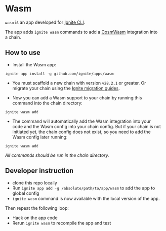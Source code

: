 # Wasm

`wasm` is an app developed for [Ignite CLI](https://github.com/ignite/cli).

The app adds `ignite wasm` commands to add a [CosmWasm](https://cosmwasm.com/) integration into a chain.

## How to use

- Install the Wasm app:
```shell
ignite app install -g github.com/ignite/apps/wasm
```

- You must scaffold a new chain with version `v28.2.1` or greater. Or migrate your chain using the [Ignite migration guides](https://docs.ignite.com/migration).

- Now you can add a Wasm support to your chain by running this command into the chain directory:
```shell
ignite wasm add
```

- The command will automatically add the Wasm integration into your code and the Wasm config into your chain config. But if your chain is not initiated yet, the chain config does not exist, so you need to add the Wasm config later running:
```shell
ignite wasm add
```

_All commands should be run in the chain directory._


## Developer instruction

- clone this repo locally
- Run `ignite app add -g /absolute/path/to/app/wasm` to add the app to global config
- `ignite wasm` command is now available with the local version of the app.

Then repeat the following loop:

- Hack on the app code
- Rerun `ignite wasm` to recompile the app and test
